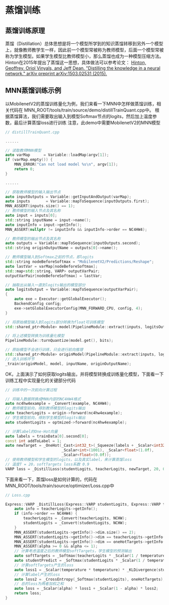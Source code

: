 # 蒸馏训练
## 蒸馏训练原理
蒸馏（Distillation）总体思想是将一个模型所学到的知识蒸馏转移到另外一个模型上，就像教师教学生一样，因此前一个模型常被称为教师模型，后面一个模型常被称为学生模型。如果学生模型比教师模型小，那么蒸馏也成为一种模型压缩方法。Hinton在2015年提出了蒸馏这一思想，具体做法可以参考论文：
[Hinton, Geoffrey, Oriol Vinyals, and Jeff Dean. "Distilling the knowledge in a neural network." arXiv preprint arXiv:1503.02531 (2015).](https://arxiv.org/abs/1503.02531)

## MNN蒸馏训练示例
以MobilenetV2的蒸馏训练量化为例，我们来看一下MNN中怎样做蒸馏训练，相关代码在 MNN_ROOT/tools/train/source/demo/distillTrainQuant.cpp中。
根据蒸馏算法，我们需要取出输入到模型Softmax节点的logits，然后加上温度参数，最后计算蒸馏loss进行训练
注意，此demo中需要MobilenetV2的MNN模型
```cpp
// distillTrainQuant.cpp

......

// 读取教师MNN模型
auto varMap      = Variable::loadMap(argv[1]);
if (varMap.empty()) {
    MNN_ERROR("Can not load model %s\n", argv[1]);
    return 0;
}

......

// 获取教师模型的输入输出节点
auto inputOutputs = Variable::getInputAndOutput(varMap);
auto inputs       = Variable::mapToSequence(inputOutputs.first);
MNN_ASSERT(inputs.size() == 1);
// 教师模型的输入节点及其名称
auto input = inputs[0];
std::string inputName = input->name();
auto inputInfo = input->getInfo();
MNN_ASSERT(nullptr != inputInfo && inputInfo->order == NC4HW4);

// 教师模型的输出节点及其名称
auto outputs = Variable::mapToSequence(inputOutputs.second);
std::string originOutputName = outputs[0]->name();

// 教师模型输入到Softmax之前的节点，即logits
std::string nodeBeforeSoftmax = "MobilenetV2/Predictions/Reshape";
auto lastVar = varMap[nodeBeforeSoftmax];
std::map<std::string, VARP> outputVarPair;
outputVarPair[nodeBeforeSoftmax] = lastVar;

// 抽取出从输入一直到logits输出的模型部分
auto logitsOutput = Variable::mapToSequence(outputVarPair);
{
    auto exe = Executor::getGlobalExecutor();
    BackendConfig config;
    exe->setGlobalExecutorConfig(MNN_FORWARD_CPU, config, 4);
}

// 将原始模型输入到logits部分转换为float可训练模型
std::shared_ptr<Module> model(PipelineModule::extract(inputs, logitsOutput, true));

// 将上述模型转换为训练量化模型
PipelineModule::turnQuantize(model.get(), bits);

// 原始模型不会进行训练，只会进行前向推理
std::shared_ptr<Module> originModel(PipelineModule::extract(inputs, logitsOutput, false));
// 进入训练环节
_train(originModel, model, inputName, originOutputName);
```

OK，上面演示了如何获取logits输出，并将模型转换成训练量化模型，下面看一下训练工程中实现量化的关键部分代码
```cpp
// 训练中的一次前向计算过程

// 将输入数据转换成MNN内部的NC4HW4格式
auto nc4hw4example = _Convert(example, NC4HW4);
// 教师模型前向，得到教师模型的logits输出
auto teacherLogits = origin->forward(nc4hw4example);
// 学生模型前向，得到学生模型的logits输出
auto studentLogits = optmized->forward(nc4hw4example);

// 计算label的One-Hot向量
auto labels = trainData[0].second[0];
const int addToLabel = 1;
auto newTarget = _OneHot(_Cast<int32_t>(_Squeeze(labels + _Scalar<int32_t>(addToLabel), {})),
                         _Scalar<int>(1001), _Scalar<float>(1.0f),
                         _Scalar<float>(0.0f));
// 使用教师模型和学生模型的logits，以及真实label，来计算蒸馏loss
// 温度T = 20，softTargets loss系数 0.9
VARP loss = _DistillLoss(studentLogits, teacherLogits, newTarget, 20, 0.9);
```

下面来看一下，蒸馏loss是如何计算的，代码在 MNN_ROOT/tools/train/source/optimizer/Loss.cpp中
```cpp
// Loss.cpp

Express::VARP _DistillLoss(Express::VARP studentLogits, Express::VARP teacherLogits, Express::VARP oneHotTargets, const float temperature, const float alpha) {
    auto info = teacherLogits->getInfo();
    if (info->order == NC4HW4) {
        teacherLogits = _Convert(teacherLogits, NCHW);
        studentLogits = _Convert(studentLogits, NCHW);
    }
    MNN_ASSERT(studentLogits->getInfo()->dim.size() == 2);
    MNN_ASSERT(studentLogits->getInfo()->dim == teacherLogits->getInfo()->dim);
    MNN_ASSERT(studentLogits->getInfo()->dim == oneHotTargets->getInfo()->dim);
    MNN_ASSERT(alpha >= 0 && alpha <= 1);
    // 计算考虑温度之后的教师模型softTargets，学生模型的预测输出
    auto softTargets = _Softmax(teacherLogits * _Scalar(1 / temperature));
    auto studentPredict = _Softmax(studentLogits * _Scalar(1 / temperature));
    // 计算softTargets产生的loss
    auto loss1 = _Scalar(temperature * temperature) * _KLDivergence(studentPredict, softTargets);
    // 计算label产生的loss
    auto loss2 = _CrossEntropy(_Softmax(studentLogits), oneHotTargets);
    // 总的loss为两者加权之和
    auto loss = _Scalar(alpha) * loss1 + _Scalar(1 - alpha) * loss2;
    return loss;
}
```